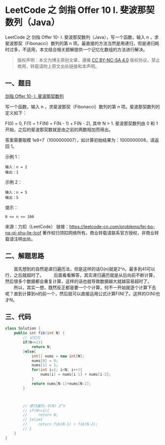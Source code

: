 # LeetCode 之 剑指 Offer 10  I. 斐波那契数列（Java）


LeetCode 之 剑指 Offer 10- I. 斐波那契数列（Java），写一个函数，输入 n ，求斐波那契（Fibonacci）数列的第 n 项。最直接的方法当然是用递归，但是递归耗时过多，不适用，本文结合相关题解提供一个记忆化数组的方法进行解决。

<!--more-->

> 版权声明：本文为博主原创文章，遵循 [CC BY-NC-SA 4.0](https://creativecommons.org/licenses/by-nc-sa/4.0/) 版权协议，禁止商用，转载请附上原文出处链接和本声明。

## 一、题目
[剑指 Offer 10- I. 斐波那契数列](https://leetcode-cn.com/problems/fei-bo-na-qi-shu-lie-lcof)

写一个函数，输入 n ，求斐波那契（Fibonacci）数列的第 n 项。斐波那契数列的定义如下：

F(0) = 0,   F(1) = 1
F(N) = F(N - 1) + F(N - 2), 其中 N > 1.
斐波那契数列由 0 和 1 开始，之后的斐波那契数就是由之前的两数相加而得出。

答案需要取模 1e9+7（1000000007），如计算初始结果为：1000000008，请返回 1。

 

示例 1：
```
输入：n = 2
输出：1
```
示例 2：
```
输入：n = 5
输出：5
```

提示：
```
0 <= n <= 100
```
来源：力扣（LeetCode）
链接：https://leetcode-cn.com/problems/fei-bo-na-qi-shu-lie-lcof
著作权归领扣网络所有。商业转载请联系官方授权，非商业转载请注明出处。

## 二、解题思路

&emsp;&emsp;首先想到的自然是递归遍历法，但是这样的话O(n)就是2^n，最多到41可以行，之后就超时了。
&emsp;&emsp;后面看看解答，其实递归遍历就是从后向前不断计算，然后很多个数据都会重复计算，这样的话也就导致数据越大就越容易超时了。
&emsp;&emsp;所以，其实一想，既然反正都是要一个个计算，何不一开始就逐个计算下去呢？直到计算到n的前一个，然后就可以直接运用公式计算F(N)了。这样的O(N)也才N。

## 三、代码
```java
class Solution {
    public int fib(int N) {
        // 记忆化
        if(N<=1){
            return N;
        }else{
            int[] nums = new int[N];
            nums[0] = 0;
            nums[1] = 1;
            for(int i=2; i<N; i++){
                nums[i] = nums[i-1] + nums[i-2];
            }
            return nums[N-1]+nums[N-2];
        }



        // 递归遍历，O(N) 2^n
        // if(N<=1){
        //     return N;
        // }else{
        //     return fib(N-1) + fib(N-2);
        // }
    }
}
```

